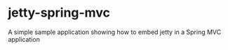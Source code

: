 jetty-spring-mvc
================

A simple sample application showing how to embed jetty in a Spring MVC application